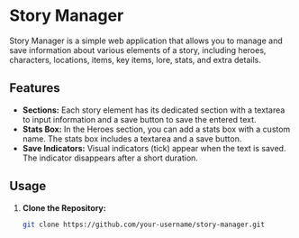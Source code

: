 # Story Manager

Story Manager is a simple web application that allows you to manage and save information about various elements of a story, including heroes, characters, locations, items, key items, lore, stats, and extra details.

## Features

- **Sections:** Each story element has its dedicated section with a textarea to input information and a save button to save the entered text.
- **Stats Box:** In the Heroes section, you can add a stats box with a custom name. The stats box includes a textarea and a save button.
- **Save Indicators:** Visual indicators (tick) appear when the text is saved. The indicator disappears after a short duration.

## Usage

1. **Clone the Repository:**
   ```bash
   git clone https://github.com/your-username/story-manager.git
